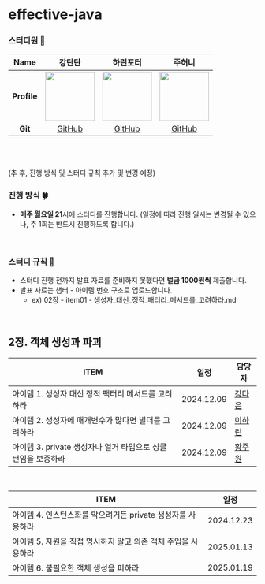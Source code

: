 # effective-java

### 스터디원 🫶

|   **Name**   |                강단단                |              하린포터                |              주허니                |
| :----------: | :-----------------------------------: | :----------------------------------: | :---------------------------------------: | 
| **Profile**  | <img src="https://avatars.githubusercontent.com/u/69593799?v=4" width="100" height="100"/>  |   <img src="https://avatars.githubusercontent.com/u/62701446?v=4" width="100" height="100"/>  |  <img src="https://avatars.githubusercontent.com/u/87613419?v=4" width="100" height="100"/>  |
|   **Git**    | [GitHub](https://github.com/da010228) | [GitHub](https://github.com/rindingdong) | [GitHub](https://github.com/woneee99) |

<br/>
<br/>

(추 후, 진행 방식 및 스터디 규칙 추가 및 변경 예정)
  

### 진행 방식 🍀
- **매주 월요일 21**시에 스터디를 진행합니다. (일정에 따라 진행 일시는 변경될 수 있으나, 주 1회는 반드시 진행하도록 합니다.)

<br/>

### 스터디 규칙 🍙
- 스터디 진행 전까지 발표 자료를 준비하지 못했다면 **벌금 1000원씩** 제출합니다.
- 발표 자료는 챕터 - 아이템 번호 구조로 업로드합니다.
  - ex) 02장 - item01 - 생성자_대신_정적_패터리_메서드를_고려하라.md

<br/>

## 2장. 객체 생성과 파괴

| ITEM | 일정 | 담당자 |
| --- | --- | --- |
| 아이템 1. 생성자 대신 정적 팩터리 메서드를 고려하라 | 2024.12.09 | [강다은](https://github.com/da010228) |
| 아이템 2. 생성자에 매개변수가 많다면 빌더를 고려하라 | 2024.12.09 | [이하린](https://github.com/rindingdong) |
| 아이템 3. private 생성자나 열거 타입으로 싱글턴임을 보증하라 | 2024.12.09 | [황주원](https://github.com/woneee99) |

<br>

| ITEM | 일정 |
| --- | --- | 
| 아이템 4. 인스턴스화를 막으려거든 private 생성자를 사용하라 | 2024.12.23 | 
| 아이템 5. 자원을 직접 명시하지 말고 의존 객체 주입을 사용하라 | 2025.01.13 | 
| 아이템 6. 불필요한 객체 생성을 피하라 | 2025.01.19 | 
